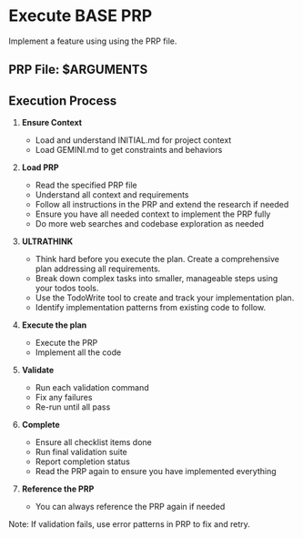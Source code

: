 # Execute BASE PRP

Implement a feature using using the PRP file.

## PRP File: $ARGUMENTS

## Execution Process

1. **Ensure Context**
    - Load and understand INITIAL.md for project context 
    - Load GEMINI.md to get constraints and behaviors

2. **Load PRP**
   - Read the specified PRP file
   - Understand all context and requirements
   - Follow all instructions in the PRP and extend the research if needed
   - Ensure you have all needed context to implement the PRP fully
   - Do more web searches and codebase exploration as needed

3. **ULTRATHINK**
   - Think hard before you execute the plan. Create a comprehensive plan addressing all requirements.
   - Break down complex tasks into smaller, manageable steps using your todos tools.
   - Use the TodoWrite tool to create and track your implementation plan.
   - Identify implementation patterns from existing code to follow.

4. **Execute the plan**
   - Execute the PRP
   - Implement all the code

5. **Validate**
   - Run each validation command
   - Fix any failures
   - Re-run until all pass

6. **Complete**
   - Ensure all checklist items done
   - Run final validation suite
   - Report completion status
   - Read the PRP again to ensure you have implemented everything

7. **Reference the PRP**
   - You can always reference the PRP again if needed

Note: If validation fails, use error patterns in PRP to fix and retry.
